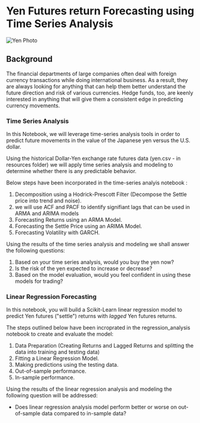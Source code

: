 # Yen Futures return Forecasting using Time Series Analysis

![Yen Photo](Resources/Japanese_Market.png)

## Background

The financial departments of large companies often deal with foreign currency transactions while doing international business. As a result, they are always looking for anything that can help them better understand the future direction and risk of various currencies. Hedge funds, too, are keenly interested in anything that will give them a consistent edge in predicting currency movements.

### Time Series Analysis

In this Notebook, we will leverage time-series analysis tools in order to predict future movements in the value of the Japanese yen versus the U.S. dollar.

Using the historical Dollar-Yen exchange rate futures data (yen.csv - in resources folder) we will apply time series analysis and modeling to determine whether there is any predictable behavior.

Below steps have been incorporated in the time-series analyis notebook :

1. Decomposition using a Hodrick-Prescott Filter (Decompose the Settle price into trend and noise).
2. we will use ACF and PACF to identify signifiant lags that can be used in ARMA and ARIMA models
3. Forecasting Returns using an ARMA Model.
4. Forecasting the Settle Price using an ARIMA Model.
5. Forecasting Volatility with GARCH.

Using the results of the time series analysis and modeling we shall answer the following questions:

1. Based on your time series analysis, would you buy the yen now?
2. Is the risk of the yen expected to increase or decrease?
3. Based on the model evaluation, would you feel confident in using these models for trading?


### Linear Regression Forecasting

In this notebook, you will build a Scikit-Learn linear regression model to predict Yen futures ("settle") returns with *lagged* Yen futures returns.

The steps outlined below have been incroprated in the regression_analysis notebook to create and evaluate the model:

1. Data Preparation (Creating Returns and Lagged Returns and splitting the data into training and testing data)
2. Fitting a Linear Regression Model.
3. Making predictions using the testing data.
4. Out-of-sample performance.
5. In-sample performance.

Using the results of the linear regression analysis and modeling the following question will be addressed:

* Does linear regression analysis model perform better or worse on out-of-sample data compared to in-sample data?